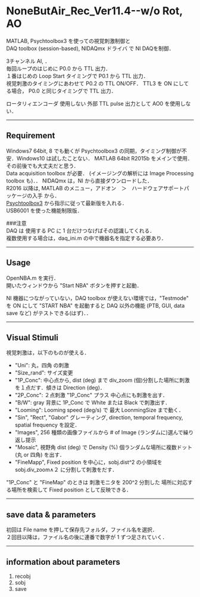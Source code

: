 # NoneButAir_Rec_Ver11.4--w/o Rot, AO

MATLAB, Psychtoolbox3 を使っての視覚刺激制御と  
DAQ toolbox (session-based), NIDAQmx ドライバ で NI DAQを制御．

3チャンネル AI, ．  
毎回ループのはじめに P0.0 から TTL 出力．  
１番はじめの Loop Start タイミングで P0.1 から TTL 出力．  
視覚刺激のタイミングにあわせて P0.2 の TTL ON/OFF．
TTL3 を ON にしてる場合， P0.0 と同じタイミングで TTL 出力．

ロータリィエンコーダ 使用しない
外部 TTL pulse 出力として AO0 を使用しない．

---
## Requirement
Windows7 64bit, 8 でも動くが Psychtoolbox3 の同期，タイミング制御が不安．Windows10 は試したことない．
MATLAB 64bit R2015b をメインで使用．その前後でも大丈夫だと思う．  
Data acquisition toolbox が必要．
\(イメージングの解析には Image Processing toolbox も\)．．
NIDAQmx は，NI から直接ダウンロードした．  
R2016 以降は, MATLAB のメニュー，アドオン　＞　ハードウェアサポートパッケージの入手 から．  
[Psychtoolbox3]("http://psychtoolbox.org/download/") から指示に従って最新版を入れる．  
USB6001 を使った機能制限版．

###注意  
DAQ は 使用する PC に 1 台だけつなげばその認識してくれる．  
複数使用する場合は，daq_ini.m の中で機器名を指定する必要あり．

---
## Usage
OpenNBA.m を実行．  
開いたウィンドウから "Start NBA" ボタンを押すと起動．

NI 機器につながっていない，DAQ toolbox が使えない環境では，"Testmode" を ON にして "START NBA" を起動すると
DAQ 以外の機能 \(PTB, GUI, data save など\) がテストできる\(はず\)．．

---
## Visual Stimuli
視覚刺激は，以下のものが使える．
* "Uni": 丸，四角 の刺激
* "Size_rand": サイズ変更
* "1P\_Conc": 中心点から, dist \(deg\) まで div\_zoom \(個\)分割した場所に刺激を１点だす．傾きは Direction \(deg\)．
* "2P\_Conc": ２点刺激 "1P\_Conc" プラス 中心点にも刺激を出す．
* "B/W": gray 背景に 1P\_Conc で White または Black で刺激出す．
* "Looming": Looming speed \(deg/s\) で 最大 LoonmingSize まで動く．
* "Sin", "Rect", "Gabor" グレーティング, direction, temporal frequency, spatial frequency を設定．
* "Images", 256 種類の画像ファイルから # of Image \(ランダムに\)選んで繰り返し提示
* "Mosaic", 視野角 dist \(deg\) で Density \(%\) 個ランダムな場所に複数ドット \(丸 or 四角\) を出す．
* "FineMapp", Fixed position を中心に，sobj.dist\^2 の小領域を sobj.div_zoom∧２ に分割して刺激をだす．

"1P\_Conc" と "FineMap" のときは 刺激モニタを 200^2 分割した 場所に対応する場所を検索して Fixed position として反映できる．

---
## save data & parameters
初回は File name を押して保存先フォルダ，ファイル名を選択．  
２回目以降は，ファイル名の後に連番で数字が 1 ずつ足されていく．

---
## information about parameters
1. recobj
2. sobj
3. save

